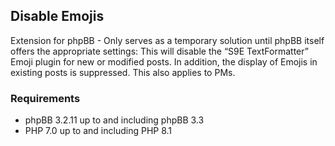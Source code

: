 ## Disable Emojis
Extension for phpBB - Only serves as a temporary solution until phpBB itself offers the appropriate settings: This will disable the “S9E TextFormatter” Emoji plugin for new or modified posts. In addition, the display of Emojis in existing posts is suppressed. This also applies to PMs.

### Requirements
* phpBB 3.2.11 up to and including phpBB 3.3
* PHP 7.0 up to and including PHP 8.1
